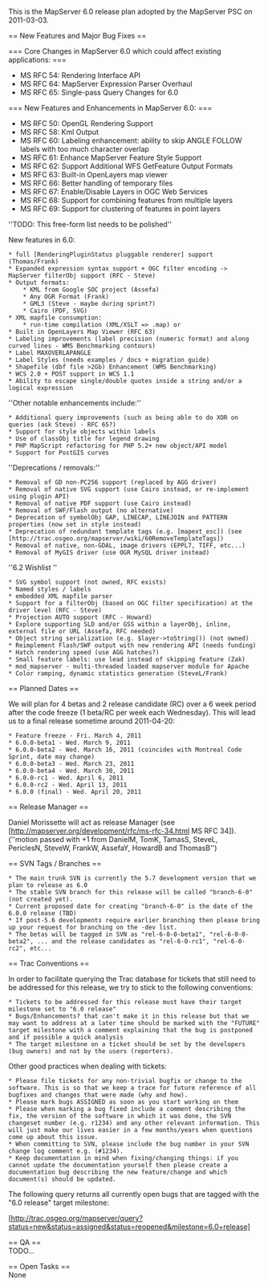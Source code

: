 This is the MapServer 6.0 release plan adopted by the MapServer PSC on 2011-03-03.                                                                                                                                                                                                                         
                                                                                                                                                                                                                                                                                                           
== New Features and Major Bug Fixes ==                                                                                                                                                                                                                                                                     
                                                                                                                                                                                                                                                                                                           
=== Core Changes in MapServer 6.0 which could affect existing applications: ===                                                                                                                                                                                                                            
                                                                                                                                                                                                                                                                                                           
 * MS RFC 54: Rendering Interface API                                                                                                                                                                                                                                                                      
 * MS RFC 64: MapServer Expression Parser Overhaul                                                                                                                                                                                                                                                         
 * MS RFC 65: Single-pass Query Changes for 6.0                                                                                                                                                                                                                                                            
                                                                                                                                                                                                                                                                                                           
=== New Features and Enhancements in MapServer 6.0: ===                                                                                                                                                                                                                                                    
                                                                                                                                                                                                                                                                                                           
 * MS RFC 50: OpenGL Rendering Support                                                                                                                                                                                                                                                                     
 * MS RFC 58: Kml Output                                                                                                                                                                                                                                                                                   
 * MS RFC 60: Labeling enhancement: ability to skip ANGLE FOLLOW labels with too much character overlap                                                                                                                                                                                                    
 * MS RFC 61: Enhance MapServer Feature Style Support                                                                                                                                                                                                                                                      
 * MS RFC 62: Support Additional WFS GetFeature Output Formats                                                                                                                                                                                                                                             
 * MS RFC 63: Built-in OpenLayers map viewer                                                                                                                                                                                                                                                               
 * MS RFC 66: Better handling of temporary files                                                                                                                                                                                                                                                           
 * MS RFC 67: Enable/Disable Layers in OGC Web Services                                                                                                                                                                                                                                                    
 * MS RFC 68: Support for combining features from multiple layers                                                                                                                                                                                                                                          
 * MS RFC 69: Support for clustering of features in point layers                                                                                                                                                                                                                                           
                                                                                                                                                                                                                                                                                                           
                                                                                                                                                                                                                                                                                                           
''TODO: This free-form list needs to be polished''                                                                                                                                                                                                                                                         
                                                                                                                                                                                                                                                                                                           
New features in 6.0:                                                                                                                                                                                                                                                                                       
                                                                                                                                                                                                                                                                                                           
    * full [RenderingPluginStatus pluggable renderer] support (Thomas/Frank)                                                                                                                                                                                                                               
    * Expanded expression syntax support + OGC filter encoding -> MapServer filterObj support (RFC - Steve)                                                                                                                                                                                                
    * Output formats:                                                                                                                                                                                                                                                                                      
        * KML from Google SOC project (Assefa)                                                                                                                                                                                                                                                             
        * Any OGR Format (Frank)                                                                                                                                                                                                                                                                           
        * GML3 (Steve - maybe during sprint?)                                                                                                                                                                                                                                                              
        * Cairo (PDF, SVG)                                                                                                                                                                                                                                                                                 
    * XML mapfile consumption:                                                                                                                                                                                                                                                                             
        * run-time compilation (XML/XSLT => .map) or                                                                                                                                                                                                                                                       
    * Built in OpenLayers Map Viewer (RFC 63)                                                                                                                                                                                                                                                              
    * Labeling improvements (label precision (numeric format) and along curved lines - WMS Benchmarking contours)                                                                                                                                                                                          
    * Label MAXOVERLAPANGLE                                                                                                                                                                                                                                                                                
    * Label Styles (needs examples / docs + migration guide)                                                                                                                                                                                                                                               
    * Shapefile (dbf file >2Gb) Enhancement (WMS Benchmarking)                                                                                                                                                                                                                                             
    * WCS 2.0 + POST support in WCS 1.1                                                                                                                                                                                                                                                                    
    * Ability to escape single/double quotes inside a string and/or a logical expression                                                                                                                                                                                                                   
                                                                                                                                                                                                                                                                                                           
''Other notable enhancements include:''                                                                                                                                                                                                                                                                    
                                                                                                                                                                                                                                                                                                           
    * Additional query improvements (such as being able to do XOR on queries (ask Steve) - RFC 65?)                                                                                                                                                                                                        
    * Support for style objects within labels                                                                                                                                                                                                                                                              
    * Use of classObj title for legend drawing                                                                                                                                                                                                                                                             
    * PHP MapScript refactoring for PHP 5.2+ new object/API model                                                                                                                                                                                                                                          
    * Support for PostGIS curves                                                                                                                                                                                                                                                                           
                                                                                                                                                                                                                                                                                                           
''Deprecations / removals:''                                                                                                                                                                                                                                                                               
                                                                                                                                                                                                                                                                                                           
    * Removal of GD non-PC256 support (replaced by AGG driver)                                                                                                                                                                                                                                             
    * Removal of native SVG support (use Cairo instead, or re-implement using plugin API)                                                                                                                                                                                                                  
    * Removal of native PDF support (use Cairo instead)                                                                                                                                                                                                                                                    
    * Removal of SWF/Flash output (no alternative)                                                                                                                                                                                                                                                         
    * Deprecation of symbolObj GAP, LINECAP, LINEJOIN and PATTERN properties (now set in style instead)                                                                                                                                                                                                    
    * Deprecation of redundant template tags (e.g. [mapext_esc]) (see [http://trac.osgeo.org/mapserver/wiki/60RemoveTemplateTags])                                                                                                                                                                         
    * Removal of native, non-GDAL, image drivers (EPPL7, TIFF, etc...)                                                                                                                                                                                                                                     
    * Removal of MyGIS driver (use OGR MySQL driver instead)                                                                                                                                                                                                                                               
                                                                                                                                                                                                                                                                                                           
''6.2 Wishlist ''                                                                                                                                                                                                                                                                                          
                                                                                                                                                                                                                                                                                                           
    * SVG symbol support (not owned, RFC exists)                                                                                                                                                                                                                                                           
    * Named styles / labels                                                                                                                                                                                                                                                                                
    * embedded XML mapfile parser                                                                                                                                                                                                                                                                          
    * Support for a filterObj (based on OGC filter specification) at the driver level (RFC - Steve)                                                                                                                                                                                                        
    * Projection AUTO support (RFC - Howard)                                                                                                                                                                                                                                                               
    * Explore supporting SLD and/or GSS within a layerObj, inline, external file or URL (Assefa, RFC needed)                                                                                                                                                                                               
    * Object string serialization (e.g. $layer->toString()) (not owned)                                                                                                                                                                                                                                    
    * Reimplement Flash/SWF output with new rendering API (needs funding)                                                                                                                                                                                                                                  
    * Hatch rendering speed (use AGG hatches?)                                                                                                                                                                                                                                                             
    * Small feature labels: use lead instead of skipping feature (Zak)                                                                                                                                                                                                                                     
    * mod_mapserver - multi-threaded loaded mapserver module for Apache                                                                                                                                                                                                                                    
    * Color ramping, dynamic statistics generation (SteveL/Frank)                                                                                                                                                                                                                                          
                                                                                                                                                                                                                                                                                                           
== Planned Dates ==                                                                                                                                                                                                                                                                                        
                                                                                                                                                                                                                                                                                                           
We will plan for 4 betas and 2 release candidate (RC) over a 6 week period after the code freeze (1 beta/RC per week each Wednesday). This will lead us to a final release sometime around 2011-04-20:                                                                                                     
                                                                                                                                                                                                                                                                                                           
    * Feature freeze - Fri. March 4, 2011                                                                                                                                                                                                                                                                  
    * 6.0.0-beta1 - Wed. March 9, 2011                                                                                                                                                                                                                                                                     
    * 6.0.0-beta2 - Wed. March 16, 2011 (coincides with Montreal Code Sprint, date may change)                                                                                                                                                                                                             
    * 6.0.0-beta3 - Wed. March 23, 2011                                                                                                                                                                                                                                                                    
    * 6.0.0-beta4 - Wed. March 30, 2011                                                                                                                                                                                                                                                                    
    * 6.0.0-rc1 - Wed. April 6, 2011                                                                                                                                                                                                                                                                       
    * 6.0.0-rc2 - Wed. April 13, 2011                                                                                                                                                                                                                                                                      
    * 6.0.0 (final) - Wed. April 20, 2011                                                                                                                                                                                                                                                                  
                                                                                                                                                                                                                                                                                                           
== Release Manager ==                                                                                                                                                                                                                                                                                      
                                                                                                                                                                                                                                                                                                           
Daniel Morissette will act as release Manager (see [http://mapserver.org/development/rfc/ms-rfc-34.html MS RFC 34]). (''motion passed with +1 from DanielM, TomK, TamasS, SteveL,                                                                                                                          
PericlesN, SteveW, FrankW, AssefaY, HowardB and ThomasB'')                                                                                                                                                                                                                                                 
                                                                                                                                                                                                                                                                                                           
== SVN Tags / Branches ==                                                                                                                                                                                                                                                                                  
                                                                                                                                                                                                                                                                                                           
    * The main trunk SVN is currently the 5.7 development version that we plan to release as 6.0                                                                                                                                                                                                           
    * The stable SVN branch for this release will be called "branch-6-0" (not created yet).                                                                                                                                                                                                                
    * Current proposed date for creating "branch-6-0" is the date of the 6.0.0 release (TBD)                                                                                                                                                                                                               
    * If post-5.6 developments require earlier branching then please bring up your request for branching on the -dev list.                                                                                                                                                                                 
    * The betas will be tagged in SVN as "rel-6-0-0-beta1", "rel-6-0-0-beta2", ... and the release candidates as "rel-6-0-rc1", "rel-6-0-rc2", etc...                                                                                                                                                      
                                                                                                                                                                                                                                                                                                           
== Trac Conventions ==                                                                                                                                                                                                                                                                                     
                                                                                                                                                                                                                                                                                                           
In order to facilitate querying the Trac database for tickets that still need to be addressed for this release, we try to stick to the following conventions:                                                                                                                                              
                                                                                                                                                                                                                                                                                                           
    * Tickets to be addressed for this release must have their target milestone set to "6.0 release"                                                                                                                                                                                                       
    * Bugs/Enhancements? that can't make it in this release but that we may want to address at a later time should be marked with the "FUTURE" target milestone with a comment explaining that the bug is postponed and if possible a quick analysis                                                       
    * The target milestone on a ticket should be set by the developers (bug owners) and not by the users (reporters).                                                                                                                                                                                      
                                                                                                                                                                                                                                                                                                           
Other good practices when dealing with tickets:                                                                                                                                                                                                                                                            
                                                                                                                                                                                                                                                                                                           
    * Please file tickets for any non-trivial bugfix or change to the software. This is so that we keep a trace for future reference of all bugfixes and changes that were made (why and how).                                                                                                             
    * Please mark bugs ASSIGNED as soon as you start working on them                                                                                                                                                                                                                                       
    * Please when marking a bug fixed include a comment describing the fix, the version of the software in which it was done, the SVN changeset number (e.g. r1234) and any other relevant information. This will just make our lives easier in a few months/years when questions come up about this issue.
    * When committing to SVN, please include the bug number in your SVN change log comment e.g. (#1234).                                                                                                                                                                                                   
    * Keep documentation in mind when fixing/changing things: if you cannot update the documentation yourself then please create a documentation bug describing the new feature/change and which document(s) should be updated.                                                                            
                                                                                                                                                                                                                                                                                                           
The following query returns all currently open bugs that are tagged with the "6.0 release" target milestone:                                                                                                                                                                                               
                                                                                                                                                                                                                                                                                                           
 [http://trac.osgeo.org/mapserver/query?status=new&status=assigned&status=reopened&milestone=6.0+release]                                                                                                                                                                                                  
                                                                                                                                                                                                                                                                                                           
== QA ==                                                                                                                                                                                                                                                                                                   
 TODO...                                                                                                                                                                                                                                                                                                   
                                                                                                                                                                                                                                                                                                           
== Open Tasks ==                                                                                                                                                                                                                                                                                           
 None
